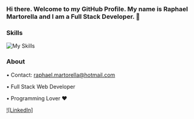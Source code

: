 ### Hi there. Welcome to my GitHub Profile. My name is Raphael Martorella and I am a Full Stack Developer. 👋

### Skills
![My Skills](https://skillicons.dev/icons?i=js,html,css,react,nodejs,mongodb,mysql,tailwind,next&perline=3)


### About 


• Contact: raphael.martorella@hotmail.com

• Full Stack Web Developer

• Programming Lover ❤️

[![LinkedIn]](https://www.linkedin.com/in/raphael-marques-martorella/)








